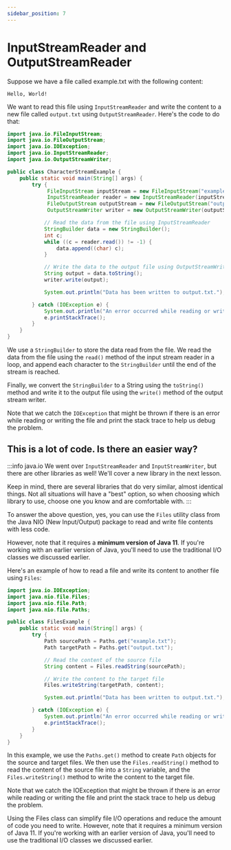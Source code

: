 ```yaml
---
sidebar_position: 7
---
```


# InputStreamReader and OutputStreamReader

Suppose we have a file called example.txt with the following content:

```text title=example.txt
Hello, World!
```

We want to read this file using `InputStreamReader` and write the content to a new file called `output.txt` using `OutputStreamReader`. Here's the code to do that:

```java
import java.io.FileInputStream;
import java.io.FileOutputStream;
import java.io.IOException;
import java.io.InputStreamReader;
import java.io.OutputStreamWriter;

public class CharacterStreamExample {
    public static void main(String[] args) {
        try {
             FileInputStream inputStream = new FileInputStream("example.txt");
             InputStreamReader reader = new InputStreamReader(inputStream);
             FileOutputStream outputStream = new FileOutputStream("output.txt");
             OutputStreamWriter writer = new OutputStreamWriter(outputStream)

            // Read the data from the file using InputStreamReader
            StringBuilder data = new StringBuilder();
            int c;
            while ((c = reader.read()) != -1) {
                data.append((char) c);
            }

            // Write the data to the output file using OutputStreamWriter
            String output = data.toString();
            writer.write(output);

            System.out.println("Data has been written to output.txt.");

        } catch (IOException e) {
            System.out.println("An error occurred while reading or writing the file.");
            e.printStackTrace();
        }
    }
}
```

We use a `StringBuilder` to store the data read from the file. We read the data from the file using the `read()` method of the input stream reader in a loop, and append each character to the `StringBuilder` until the end of the stream is reached.

Finally, we convert the `StringBuilder` to a String using the `toString()` method and write it to the output file using the `write()` method of the output stream writer.

Note that we catch the `IOException` that might be thrown if there is an error while reading or writing the file and print the stack trace to help us debug the problem.

## This is a lot of code. Is there an easier way?

:::info java.io
We went over `InputStreamReader` and `InputStreamWriter`, but there are other libraries as well! We'll cover a new library in the next lesson.

Keep in mind, there are several libraries that do very similar, almost identical things. Not all situations will have a "best" option, so when choosing which library to use, choose one you know and are comfortable with.
:::

To answer the above question, yes, you can use the `Files` utility class from the Java NIO (New Input/Output) package to read and write file contents with less code.

However, note that it requires a **minimum version of Java 11**. If you're working with an earlier version of Java, you'll need to use the traditional I/O classes we discussed earlier.

Here's an example of how to read a file and write its content to another file using `Files`:

```java
import java.io.IOException;
import java.nio.file.Files;
import java.nio.file.Path;
import java.nio.file.Paths;

public class FilesExample {
    public static void main(String[] args) {
        try {
            Path sourcePath = Paths.get("example.txt");
            Path targetPath = Paths.get("output.txt");

            // Read the content of the source file
            String content = Files.readString(sourcePath);

            // Write the content to the target file
            Files.writeString(targetPath, content);

            System.out.println("Data has been written to output.txt.");

        } catch (IOException e) {
            System.out.println("An error occurred while reading or writing the file.");
            e.printStackTrace();
        }
    }
}
```

In this example, we use the `Paths.get()` method to create `Path` objects for the source and target files. We then use the `Files.readString()` method to read the content of the source file into a `String` variable, and the `Files.writeString()` method to write the content to the target file.

Note that we catch the IOException that might be thrown if there is an error while reading or writing the file and print the stack trace to help us debug the problem.

Using the Files class can simplify file I/O operations and reduce the amount of code you need to write. However, note that it requires a minimum version of Java 11. If you're working with an earlier version of Java, you'll need to use the traditional I/O classes we discussed earlier.
